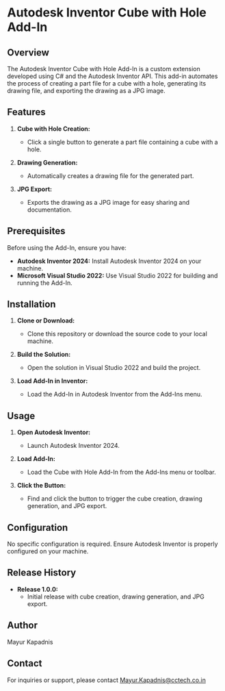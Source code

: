 # Autodesk Inventor Cube with Hole Add-In

## Overview

The Autodesk Inventor Cube with Hole Add-In is a custom extension developed using C# and the Autodesk Inventor API. This add-in automates the process of creating a part file for a cube with a hole, generating its drawing file, and exporting the drawing as a JPG image.

## Features

1. **Cube with Hole Creation:**
   - Click a single button to generate a part file containing a cube with a hole.

2. **Drawing Generation:**
   - Automatically creates a drawing file for the generated part.

3. **JPG Export:**
   - Exports the drawing as a JPG image for easy sharing and documentation.

## Prerequisites

Before using the Add-In, ensure you have:

- **Autodesk Inventor 2024:** Install Autodesk Inventor 2024 on your machine.
- **Microsoft Visual Studio 2022:** Use Visual Studio 2022 for building and running the Add-In.

## Installation

1. **Clone or Download:**
   - Clone this repository or download the source code to your local machine.

2. **Build the Solution:**
   - Open the solution in Visual Studio 2022 and build the project.

3. **Load Add-In in Inventor:**
   - Load the Add-In in Autodesk Inventor from the Add-Ins menu.

## Usage

1. **Open Autodesk Inventor:**
   - Launch Autodesk Inventor 2024.

2. **Load Add-In:**
   - Load the Cube with Hole Add-In from the Add-Ins menu or toolbar.

3. **Click the Button:**
   - Find and click the button to trigger the cube creation, drawing generation, and JPG export.

## Configuration

No specific configuration is required. Ensure Autodesk Inventor is properly configured on your machine.

## Release History

- **Release 1.0.0:**
  - Initial release with cube creation, drawing generation, and JPG export.

## Author

Mayur Kapadnis

## Contact

For inquiries or support, please contact Mayur.Kapadnis@cctech.co.in
